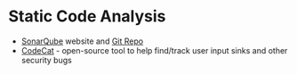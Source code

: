 # Static Code Analysis

* [SonarQube](https://www.sonarsource.com/products/sonarqube/downloads/) website and [Git Repo](https://github.com/SonarSource/sonarqube)
* [CodeCat](https://github.com/CoolerVoid/codecat) - open-source tool to help find/track user input sinks and other security bugs

